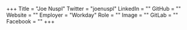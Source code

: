 +++
Title = "Joe Nuspl"
Twitter = "joenuspl"
LinkedIn = ""
GitHub = ""
Website = ""
Employer = "Workday"
Role = ""
Image = ""
GitLab = ""
Facebook = ""
+++
